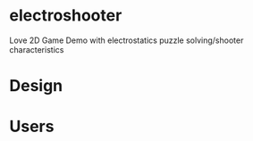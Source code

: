 # electroshooter
Love 2D Game Demo with electrostatics puzzle solving/shooter characteristics

# Design

# Users
